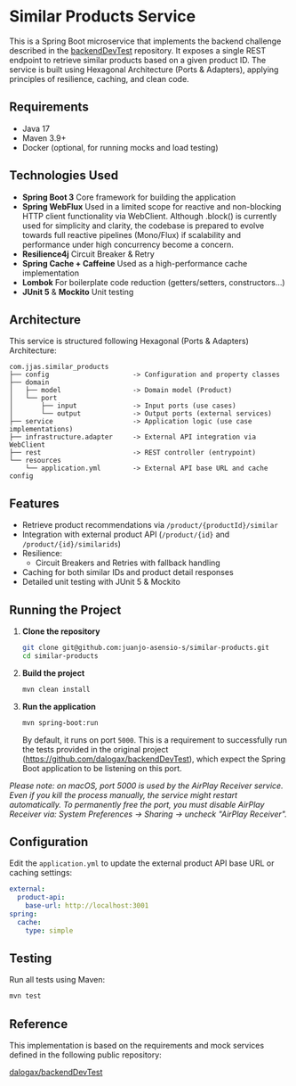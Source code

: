 # Similar Products Service

This is a Spring Boot microservice that implements the backend challenge described in
the [backendDevTest](https://github.com/dalogax/backendDevTest) repository. It exposes a single REST endpoint to
retrieve similar products based on a given product ID. The service is built using Hexagonal Architecture (Ports &
Adapters), applying principles of resilience, caching, and clean code.

## Requirements

- Java 17
- Maven 3.9+
- Docker (optional, for running mocks and load testing)

## Technologies Used

- **Spring Boot 3** Core framework for building the application
- **Spring WebFlux** Used in a limited scope for reactive and non-blocking HTTP client functionality via WebClient.
  Although .block() is currently used for simplicity and clarity, the codebase is prepared to evolve towards full
  reactive pipelines (Mono/Flux) if scalability and performance under high concurrency become a concern.
- **Resilience4j** Circuit Breaker & Retry
- **Spring Cache + Caffeine** Used as a high-performance cache implementation
- **Lombok** For boilerplate code reduction (getters/setters, constructors...)
- **JUnit 5** & **Mockito** Unit testing

## Architecture

This service is structured following Hexagonal (Ports & Adapters) Architecture:

```
com.jjas.similar_products
├── config                     -> Configuration and property classes
├── domain
│   ├── model                  -> Domain model (Product)
│   └── port
│       ├── input              -> Input ports (use cases)
│       └── output             -> Output ports (external services)
├── service                    -> Application logic (use case implementations)
├── infrastructure.adapter     -> External API integration via WebClient
├── rest                       -> REST controller (entrypoint)
└── resources
    └── application.yml        -> External API base URL and cache config
```

## Features

- Retrieve product recommendations via `/product/{productId}/similar`
- Integration with external product API (`/product/{id}` and `/product/{id}/similarids`)
- Resilience:
    - Circuit Breakers and Retries with fallback handling
- Caching for both similar IDs and product detail responses
- Detailed unit testing with JUnit 5 & Mockito

## Running the Project

1. **Clone the repository**
   ```bash
   git clone git@github.com:juanjo-asensio-s/similar-products.git
   cd similar-products
   ```

2. **Build the project**
   ```bash
   mvn clean install
   ```

3. **Run the application**
   ```bash
   mvn spring-boot:run
   ```

   By default, it runs on port `5000`. This is a requirement to successfully run the tests provided in the original
   project (https://github.com/dalogax/backendDevTest), which expect the Spring Boot application to be listening on this
   port.

*Please note: on macOS, port 5000 is used by the AirPlay Receiver service. Even if you kill the process manually, the
service might restart automatically. To permanently free the port, you must disable AirPlay Receiver via:
System Preferences -> Sharing -> uncheck "AirPlay Receiver".*

## Configuration

Edit the `application.yml` to update the external product API base URL or caching settings:

```yaml
external:
  product-api:
    base-url: http://localhost:3001
spring:
  cache:
    type: simple
```

## Testing

Run all tests using Maven:

```bash
mvn test
```

## Reference

This implementation is based on the requirements and mock services defined in the following public repository:

[dalogax/backendDevTest](https://github.com/dalogax/backendDevTest)
